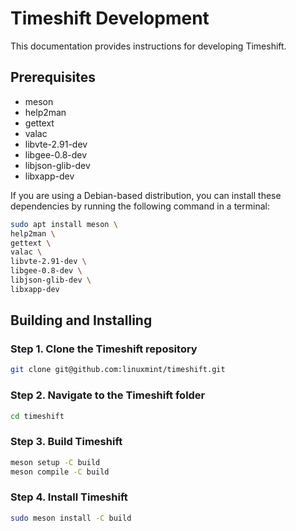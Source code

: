 # Timeshift Development

This documentation provides instructions for developing Timeshift.

## Prerequisites 

- meson
- help2man
- gettext 
- valac 
- libvte-2.91-dev 
- libgee-0.8-dev 
- libjson-glib-dev 
- libxapp-dev

If you are using a Debian-based distribution, you can install these
dependencies by running the following command in a terminal:

```bash 
sudo apt install meson \
help2man \
gettext \
valac \
libvte-2.91-dev \
libgee-0.8-dev \
libjson-glib-dev \
libxapp-dev
``` 

## Building and Installing 

### Step 1. Clone the Timeshift repository

```bash
git clone git@github.com:linuxmint/timeshift.git
``` 

### Step 2. Navigate to the Timeshift folder

```bash
cd timeshift
``` 

### Step 3. Build Timeshift

```bash
meson setup -C build
meson compile -C build 
``` 

### Step 4. Install Timeshift

```bash
sudo meson install -C build
```
